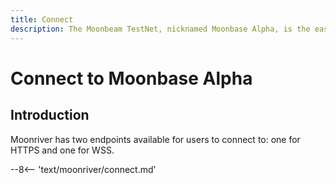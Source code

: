 ```yaml
---
title: Connect
description: The Moonbeam TestNet, nicknamed Moonbase Alpha, is the easiest way to get started with a Polkadot environment. Follow this tutorial to connect to the TestNet.
---
```


# Connect to Moonbase Alpha

## Introduction

Moonriver has two endpoints available for users to connect to: one for HTTPS and one for WSS.

--8<-- 'text/moonriver/connect.md'

